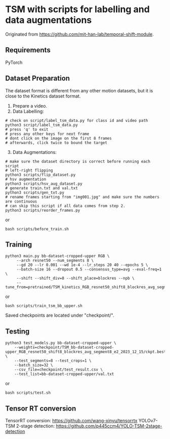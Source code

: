 # TSM with scripts for labelling and data augmentations

Originated from https://github.com/mit-han-lab/temporal-shift-module.

## Requirements

PyTorch

## Dataset Preparation

The dataset format is different from any other motion datasets, but it is close to the Kinetics dataset format.

1. Prepare a video.
2. Data Labelling:

```shell
# check on script/label_tsm_data.py for class id and video path 
python3 script/label_tsm_data.py
# press 'q' to exit
# press any other keys for next frame
# dont click on the image on the first 8 frames
# afterwards, click twice to bound the target
```

3. Data Augmentations:

```shell
# make sure the dataset directory is correct before running each script
# left-right flipping
python3 scripts/flip_dataset.py
# hsv augmentation
python3 scripts/hsv_aug_dataset.py
# generate train.txt and val.txt
python3 scripts/gen_txt.py
# rename frames starting from "img001.jpg" and make sure the numbers are continuous
# can skip this script if all data comes from step 2.
python3 scripts/reorder_frames.py
```

or

```shell
bash scripts/before_train.sh
```

## Training

```shell
python3 main.py bb-dataset-cropped-upper RGB \
     --arch resnet50 --num_segments 8 \
     --gd 20 --lr 0.001 --wd 1e-4 --lr_steps 20 40 --epochs 5 \
     --batch-size 16 --dropout 0.5 --consensus_type=avg --eval-freq=1 \
     --shift --shift_div=8 --shift_place=blockres --npb \
     --tune_from=pretrained/TSM_kinetics_RGB_resnet50_shift8_blockres_avg_segment8_e50.pth
```

or

```shell
bash scripts/train_tsm_bb_upper.sh
```

Saved checkpoints are located under "checkpoint/".

## Testing

```shell
python3 test_models.py bb-dataset-cropped-upper \
    --weights=checkpoint/TSM_bb-dataset-cropped-upper_RGB_resnet50_shift8_blockres_avg_segment8_e2_2023_12_15/ckpt.best.pth.tar \
    --test_segments=8 --test_crops=1 \
    --batch_size=32 \
    --csv_file=checkpoint/test_result.csv \
    --test_list=bb-dataset-cropped-upper/val.txt
```

or

```shell
bash scripts/test.sh
```

## Tensor RT conversion

TensorRT conversion: https://github.com/wang-xinyu/tensorrtx
YOLOv7-TSM 2-stage detection: https://github.com/p445ccm4/YOLO-TSM-2stage-detection